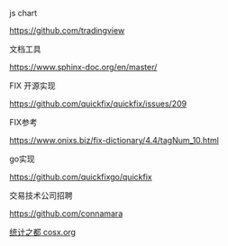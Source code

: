 

js chart

https://github.com/tradingview



文档工具 

https://www.sphinx-doc.org/en/master/



FIX 开源实现

https://github.com/quickfix/quickfix/issues/209


FIX参考 

https://www.onixs.biz/fix-dictionary/4.4/tagNum_10.html



go实现 

https://github.com/quickfixgo/quickfix


交易技术公司招聘



https://github.com/connamara   



[统计之都  cosx.org ](
https://cosx.org/
)

